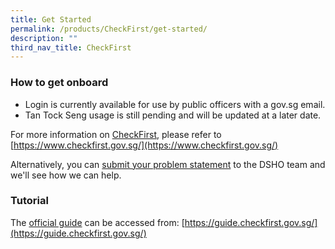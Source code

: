 ```yaml
---
title: Get Started
permalink: /products/CheckFirst/get-started/
description: ""
third_nav_title: CheckFirst
---
```

### **How to get onboard**
* Login is currently available for use by public officers with a gov.sg email. 
* Tan Tock Seng usage is still pending and will be updated at a later date. 

For more information on [CheckFirst](https://www.checkfirst.gov.sg/), please refer to [https://www.checkfirst.gov.sg/](https://www.checkfirst.gov.sg/)

Alternatively, you can [submit your problem statement](https://form.gov.sg/636b02cff8cbe3001165f9dd) to the DSHO team and we'll see how we can help. 

### **Tutorial**
The [official guide](https://guide.checkfirst.gov.sg/) can be accessed from: [https://guide.checkfirst.gov.sg/](https://guide.checkfirst.gov.sg/)